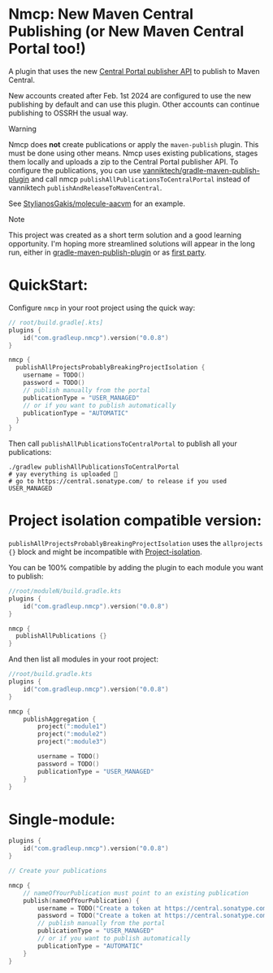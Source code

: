 # Nmcp: New Maven Central Publishing (or New Maven Central Portal too!)

A plugin that uses the new [Central Portal publisher API](https://central.sonatype.org/publish/publish-portal-api/) to publish to Maven Central.

New accounts created after Feb. 1st 2024 are configured to use the new publishing by default and can use this plugin. Other accounts can continue publishing to OSSRH the usual way.

> [!WARNING]
> Nmcp does **not** create publications or apply the `maven-publish` plugin. This must be done using other means. Nmcp uses existing publications, stages them locally and uploads a zip to the Central Portal publisher API.
> To configure the publications, you can use [vanniktech/gradle-maven-publish-plugin](https://github.com/vanniktech/gradle-maven-publish-plugin/) and call nmcp `publishAllPublicationsToCentralPortal` instead of vanniktech `publishAndReleaseToMavenCentral`.
>
> See [StylianosGakis/molecule-aacvm](https://github.com/StylianosGakis/molecule-aacvm/blob/main/gradle.properties) for an example.

> [!NOTE]
> This project was created as a short term solution and a good learning opportunity. I'm hoping more streamlined solutions will appear in the long run, either
 in [gradle-maven-publish-plugin](https://github.com/vanniktech/gradle-maven-publish-plugin/issues/722) or as [first party](https://github.com/gradle/gradle/issues/28120).

# QuickStart:

Configure `nmcp` in your root project using the quick way:

```kotlin
// root/build.gradle[.kts]
plugins {
    id("com.gradleup.nmcp").version("0.0.8")
}

nmcp {
  publishAllProjectsProbablyBreakingProjectIsolation {
    username = TODO()
    password = TODO()
    // publish manually from the portal
    publicationType = "USER_MANAGED"
    // or if you want to publish automatically
    publicationType = "AUTOMATIC"
  }
}
```

Then call `publishAllPublicationsToCentralPortal` to publish all your publications:

```
./gradlew publishAllPublicationsToCentralPortal
# yay everything is uploaded 🎉
# go to https://central.sonatype.com/ to release if you used USER_MANAGED
```

# Project isolation compatible version:

`publishAllProjectsProbablyBreakingProjectIsolation` uses the `allprojects {}` block and might be incompatible with [Project-isolation](https://gradle.github.io/configuration-cache/). 

You can be 100% compatible by adding the plugin to each module you want to publish:

```kotlin
//root/moduleN/build.gradle.kts
plugins {
    id("com.gradleup.nmcp").version("0.0.8")
}

nmcp {
  publishAllPublications {}
}
```

And then list all modules in your root project:

```kotlin
//root/build.gradle.kts
plugins {
    id("com.gradleup.nmcp").version("0.0.8")
}

nmcp {
    publishAggregation {
        project(":module1")
        project(":module2")
        project(":module3")

        username = TODO()
        password = TODO()
        publicationType = "USER_MANAGED"
    }
}
```

# Single-module:

```kotlin
plugins {
    id("com.gradleup.nmcp").version("0.0.8")
}

// Create your publications

nmcp {
    // nameOfYourPublication must point to an existing publication
    publish(nameOfYourPublication) {
        username = TODO("Create a token at https://central.sonatype.com/account") 
        password = TODO("Create a token at https://central.sonatype.com/account")
        // publish manually from the portal
        publicationType = "USER_MANAGED"
        // or if you want to publish automatically
        publicationType = "AUTOMATIC"
    }
}
```
